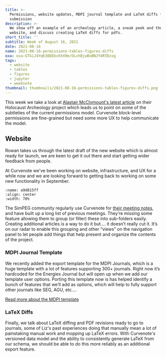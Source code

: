 ```yaml
---
title: >-
  Permissions, website updates, MDPI journal template and LaTeX diffs for
  submission
description: >-
  We show off an example of an archeology article, a sneak peek and the new
  website, and discuss creating LaTeX diffs for pdfs.
short_title: ''
subtitle: Week of August 16, 2021
date: 2021-08-16
name: 2021-08-16-permissions-tables-figures-diffs
oxa: oxa:GTGiJ4YqK38DEbx5hX9m/OLvhBjwBxBNJY4RTDzxg
tags:
  - website
  - tables
  - figures
  - jupyter
  - weeknote
thumbnail: thumbnails/2021-08-16-permissions-tables-figures-diffs.png
---
```


This week we take a look at [Alastair McClymount's latest article](https://curvenote.com/@alastair/holocaust-archaeology/mila18-processing) on their Holocaust Archeology project which leads us to point on some of the subtleties of the current permissions model. Curvenote block-level permissions are fine-grained but need some more UX to help communicate the model.

## Website

Rowan takes us through the latest draft of the new website which is almost ready for launch, we are keen to get it out there and start getting wider feedback from people.

At Curvenote we've been working on website, infrastructure, and UX for a while now and we are looking forward to getting back to working on some new functionality in September.

```{figure} images/GTGiJ4YqK38DEbx5hX9m-gsB9EvsyeKWclKYf0TAM-v1.mp4
:name: a9d815ff
:align: center
:width: 70%
```

The SimPEG community regularly use Curvenote for [their meeting notes](https://curvenote.com/@simpeg/meeting-notes), and have built up a long list of previous meetings. They’re missing some feature allowing them to group (or filter) these into sub-folders easily. Creating additional articles is a way to do it but…. it doesn’t really cut it. It’s on our radar to enable this grouping and other “views” on the navigation panel to let people add things that help present and organize the contents of the project.

### MDPI Journal Template

We recently added the export template for the MDPI Journals, which is a huge template with a lot of features supporting 300+ journals. Right now it’s hardcoded for the Energies Journal but will open up when we add our template user options. Porting this template now is has helped identify a bunch of features that we’ll add as options, which will help to fully support other journals like SEG, AGU, etc….

[Read more about the MDPI template](../data-driven-latex-templates.md)

### LaTeX Diffs

Finally, we talk about LaTeX diffing and PDF revisions ready to go to journals, some of Liz's past experiences doing that manually mean a lot of painstaking manual work and mopping up LaTeX errors. With Curvenote's versioned data model and the ability to consistently generate LaTeX from our schema, we should be able to do this more reliably as an additional export feature.
